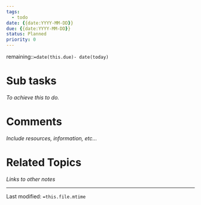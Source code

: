 ```yaml
---
tags: 
  - todo
date: {{date:YYYY-MM-DD}}
due: {{date:YYYY-MM-DD}}
status: Planned
priority: 0
---
```

remaining::`=date(this.due)- date(today)`

# Sub tasks
_To achieve this to do._

# Comments
_Include resources, information, etc..._

# Related Topics
_Links to other notes_

___
Last modified: `=this.file.mtime`